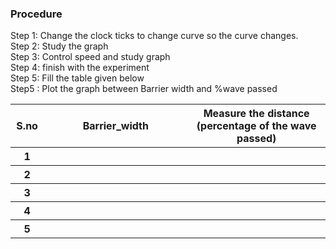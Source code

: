 ### Procedure
Step 1: Change the clock ticks to change curve so the curve changes.<br />
Step 2: Study the graph<br />
Step 3: Control speed and study graph<br />
Step 4: finish with the experiment<br />
Step 5: Fill the table given below<br />
Step5 : Plot the graph between Barrier width and %wave passed<br />
<table style="width:100%">
<tr>
<th style="width:0.5%" >S.no</th>
<th style="width:20%">Barrier_width</th>
<th style="width:20%">Measure the distance (percentage of the wave passed)</th>	
</tr>
<tr>
<th>1</th>
<th></th>
<th></th>
</tr>
<tr>
<th>2</th>
<th></th>
<th></th>
</tr>
<tr>
<th>3</th>
<th></th>
<th></th>
</tr>
<tr>
<th>4</th>
<th></th>
<th></th>
</tr>
<tr>
<th>5</th>
<th></th>
<th></th>
</tr>
</table>
